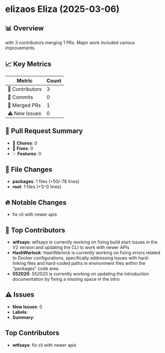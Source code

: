 # elizaos Eliza (2025-03-06)
    
## 📊 Overview
with 3 contributors merging 1 PRs. Major work included various improvements.

## 📈 Key Metrics
| Metric | Count |
|---------|--------|
| 👥 Contributors | 3 |
| 📝 Commits | 0 |
| 🔄 Merged PRs | 1 |
| ⚠️ New Issues | 0 |

## 🔄 Pull Request Summary
- 🧹 **Chores**: 0
- 🐛 **Fixes**: 0
- ✨ **Features**: 0

## 📁 File Changes
- **packages**: 1 files (+50/-78 lines)
- **root**: 1 files (+1/-0 lines)

## 🔥 Notable Changes
- fix cli with newer apis

## 👥 Top Contributors
- **wtfsayo**: wtfsayo is currently working on fixing build start issues in the V2 version and updating the CLI to work with newer APIs
- **HashWarlock**: HashWarlock is currently working on fixing errors related to Docker configurations, specifically addressing issues with hard-linking files and hard-coded paths in environment files within the "packages" code area
- **552020**: 552020 is currently working on updating the introduction documentation by fixing a missing space in the intro

## ⚠️ Issues
- **New Issues**: 0
- **Labels**: 
- **Summary**: 

## Top Contributors
- **wtfsayo**: fix cli with newer apis